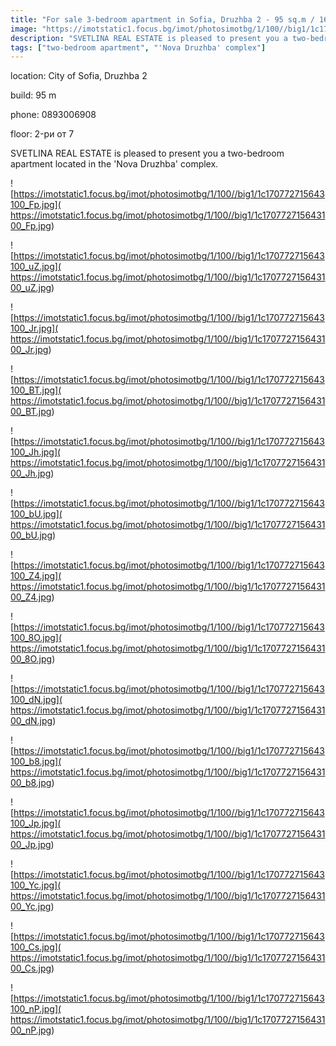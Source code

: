 ```yaml
---
title: "For sale 3-bedroom apartment in Sofia, Druzhba 2 - 95 sq.m / 164999 EUR :: imot.bg Ad"
image: "https://imotstatic1.focus.bg/imot/photosimotbg/1/100//big1/1c170772715643100_8e.jpg"
description: "SVETLINA REAL ESTATE is pleased to present you a two-bedroom apartment located in the 'Nova Druzhba' complex."
tags: ["two-bedroom apartment", "'Nova Druzhba' complex"]
---
```


location: City of Sofia, Druzhba 2

build: 95 m

phone: 0893006908

floor: 2-ри от 7

SVETLINA REAL ESTATE is pleased to present you a two-bedroom apartment located in the 'Nova Druzhba' complex.


![https://imotstatic1.focus.bg/imot/photosimotbg/1/100//big1/1c170772715643100_Fp.jpg]( https://imotstatic1.focus.bg/imot/photosimotbg/1/100//big1/1c170772715643100_Fp.jpg)


![https://imotstatic1.focus.bg/imot/photosimotbg/1/100//big1/1c170772715643100_uZ.jpg]( https://imotstatic1.focus.bg/imot/photosimotbg/1/100//big1/1c170772715643100_uZ.jpg)


![https://imotstatic1.focus.bg/imot/photosimotbg/1/100//big1/1c170772715643100_Jr.jpg]( https://imotstatic1.focus.bg/imot/photosimotbg/1/100//big1/1c170772715643100_Jr.jpg)


![https://imotstatic1.focus.bg/imot/photosimotbg/1/100//big1/1c170772715643100_BT.jpg]( https://imotstatic1.focus.bg/imot/photosimotbg/1/100//big1/1c170772715643100_BT.jpg)


![https://imotstatic1.focus.bg/imot/photosimotbg/1/100//big1/1c170772715643100_Jh.jpg]( https://imotstatic1.focus.bg/imot/photosimotbg/1/100//big1/1c170772715643100_Jh.jpg)


![https://imotstatic1.focus.bg/imot/photosimotbg/1/100//big1/1c170772715643100_bU.jpg]( https://imotstatic1.focus.bg/imot/photosimotbg/1/100//big1/1c170772715643100_bU.jpg)


![https://imotstatic1.focus.bg/imot/photosimotbg/1/100//big1/1c170772715643100_Z4.jpg]( https://imotstatic1.focus.bg/imot/photosimotbg/1/100//big1/1c170772715643100_Z4.jpg)


![https://imotstatic1.focus.bg/imot/photosimotbg/1/100//big1/1c170772715643100_8O.jpg]( https://imotstatic1.focus.bg/imot/photosimotbg/1/100//big1/1c170772715643100_8O.jpg)


![https://imotstatic1.focus.bg/imot/photosimotbg/1/100//big1/1c170772715643100_dN.jpg]( https://imotstatic1.focus.bg/imot/photosimotbg/1/100//big1/1c170772715643100_dN.jpg)


![https://imotstatic1.focus.bg/imot/photosimotbg/1/100//big1/1c170772715643100_b8.jpg]( https://imotstatic1.focus.bg/imot/photosimotbg/1/100//big1/1c170772715643100_b8.jpg)


![https://imotstatic1.focus.bg/imot/photosimotbg/1/100//big1/1c170772715643100_Jp.jpg]( https://imotstatic1.focus.bg/imot/photosimotbg/1/100//big1/1c170772715643100_Jp.jpg)


![https://imotstatic1.focus.bg/imot/photosimotbg/1/100//big1/1c170772715643100_Yc.jpg]( https://imotstatic1.focus.bg/imot/photosimotbg/1/100//big1/1c170772715643100_Yc.jpg)


![https://imotstatic1.focus.bg/imot/photosimotbg/1/100//big1/1c170772715643100_Cs.jpg]( https://imotstatic1.focus.bg/imot/photosimotbg/1/100//big1/1c170772715643100_Cs.jpg)


![https://imotstatic1.focus.bg/imot/photosimotbg/1/100//big1/1c170772715643100_nP.jpg]( https://imotstatic1.focus.bg/imot/photosimotbg/1/100//big1/1c170772715643100_nP.jpg)


